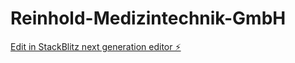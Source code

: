 # Reinhold-Medizintechnik-GmbH

[Edit in StackBlitz next generation editor ⚡️](https://stackblitz.com/~/github.com/Shipo369/Reinhold-Medizintechnik-GmbH)